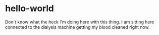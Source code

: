 # hello-world
Don't know what the heck I'm doing here with this thing.
I am sitting here connected to the dialysis machine getting my blood cleaned right now.
